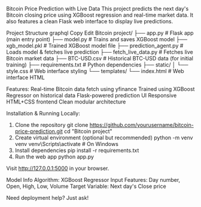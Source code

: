 Bitcoin Price Prediction with Live Data
This project predicts the next day's Bitcoin closing price using XGBoost regression and real-time market data. It also features a clean Flask web interface to display live predictions.

Project Structure
graphql
Copy
Edit
Bitcoin project/
├── app.py                   # Flask app (main entry point)
├── model.py                 # Trains and saves XGBoost model
├── xgb_model.pkl            # Trained XGBoost model file
├── prediction_agent.py      # Loads model & fetches live prediction
├── fetch_live_data.py       # Fetches live Bitcoin market data
├── BTC-USD.csv              # Historical BTC-USD data (for initial training)
├── requirements.txt         # Python dependencies
├── static/
│   └── style.css            # Web interface styling
└── templates/
    └── index.html           # Web interface HTML

    
 Features:
Real-time Bitcoin data fetch using yfinance
Trained using XGBoost Regressor on historical data
Flask-powered prediction UI
Responsive HTML+CSS frontend
Clean modular architecture

Installation & Running Locally: 
1. Clone the repository
git clone https://github.com/yourusername/bitcoin-price-prediction.git
cd "Bitcoin project"
2. Create virtual environment (optional but recommended)
     python -m venv venv
     venv\Scripts\activate    # On Windows
3. Install dependencies
     pip install -r requirements.txt
4. Run the web app
     python app.py
   
Visit http://127.0.0.1:5000 in your browser.

 Model Info
Algorithm: XGBoost Regressor
Input Features: Day number, Open, High, Low, Volume
Target Variable: Next day's Close price

Need deployment help? Just ask!
